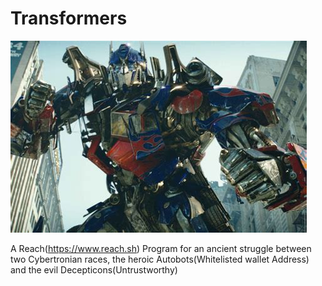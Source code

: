 # Transformers  
  
![alt text](https://github.com/coolieK/transformers/blob/main/Transformers.jpg?raw=true)  
  
A Reach(https://www.reach.sh) Program for an ancient struggle between two Cybertronian races, the heroic Autobots(Whitelisted wallet Address) and the evil Decepticons(Untrustworthy)
 
